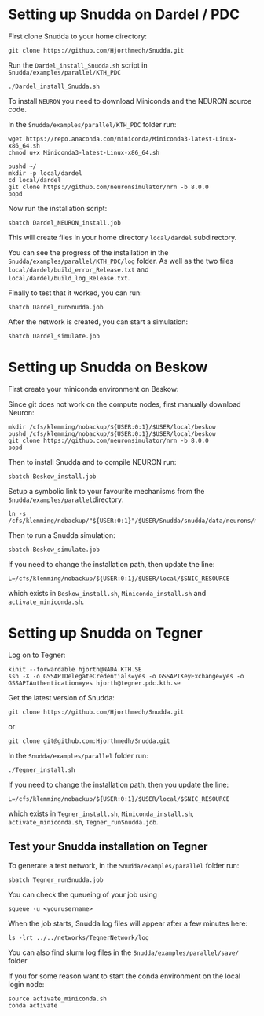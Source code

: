 # Setting up Snudda on Dardel / PDC

First clone Snudda to your home directory:
```
git clone https://github.com/Hjorthmedh/Snudda.git
```

Run the ```Dardel_install_Snudda.sh``` script in ```Snudda/examples/parallel/KTH_PDC```

```
./Dardel_install_Snudda.sh
```

To install ```NEURON``` you need to download Miniconda and the NEURON source code.

In the ```Snudda/examples/parallel/KTH_PDC``` folder run:
```
wget https://repo.anaconda.com/miniconda/Miniconda3-latest-Linux-x86_64.sh
chmod u+x Miniconda3-latest-Linux-x86_64.sh
```

```
pushd ~/
mkdir -p local/dardel
cd local/dardel
git clone https://github.com/neuronsimulator/nrn -b 8.0.0
popd
```

Now run the installation script:

```
sbatch Dardel_NEURON_install.job
```

This will create files in your home directory ```local/dardel``` subdirectory. 

You can see the progress of the installation in the ```Snudda/examples/parallel/KTH_PDC/log``` folder. As well as the two files ```local/dardel/build_error_Release.txt``` and ```local/dardel/build_log_Release.txt```.

Finally to test that it worked, you can run:

```
sbatch Dardel_runSnudda.job
```

After the network is created, you can start a simulation:

```
sbatch Dardel_simulate.job
```


# Setting up Snudda on Beskow

First create your miniconda environment on Beskow:

Since git does not work on the compute nodes, first manually download Neuron:

```
mkdir /cfs/klemming/nobackup/${USER:0:1}/$USER/local/beskow
pushd /cfs/klemming/nobackup/${USER:0:1}/$USER/local/beskow
git clone https://github.com/neuronsimulator/nrn -b 8.0.0
popd
```

Then to install Snudda and to compile NEURON run:

```
sbatch Beskow_install.job
```

Setup a symbolic link to your favourite mechanisms from the ```Snudda/examples/parallel```directory:

```
ln -s /cfs/klemming/nobackup/"${USER:0:1}"/$USER/Snudda/snudda/data/neurons/mechanisms
```

Then to run a Snudda simulation:

```
sbatch Beskow_simulate.job
```

If you need to change the installation path, then update the line: 
```
L=/cfs/klemming/nobackup/${USER:0:1}/$USER/local/$SNIC_RESOURCE
```
which exists in ```Beskow_install.sh```, ```Miniconda_install.sh``` and ```activate_miniconda.sh```.


# Setting up Snudda on Tegner

Log on to Tegner:
```
kinit --forwardable hjorth@NADA.KTH.SE
ssh -X -o GSSAPIDelegateCredentials=yes -o GSSAPIKeyExchange=yes -o GSSAPIAuthentication=yes hjorth@tegner.pdc.kth.se
```

Get the latest version of Snudda:
```
git clone https://github.com/Hjorthmedh/Snudda.git
```

or

```
git clone git@github.com:Hjorthmedh/Snudda.git
```

In the ```Snudda/examples/parallel``` folder run:
```
./Tegner_install.sh
```

If you need to change the installation path, then you update the line: 
```
L=/cfs/klemming/nobackup/${USER:0:1}/$USER/local/$SNIC_RESOURCE
```
which exists in ```Tegner_install.sh```, ```Miniconda_install.sh```, ```activate_miniconda.sh```, ```Tegner_runSnudda.job```.

## Test your Snudda installation on Tegner

To generate a test network, in the ```Snudda/examples/parallel``` folder run:

```
sbatch Tegner_runSnudda.job
```

You can check the queueing of your job using 

```squeue -u <yourusername>```

When the job starts, Snudda log files will appear after a few minutes here:

```ls -lrt ../../networks/TegnerNetwork/log```

You can also find slurm log files in the ```Snudda/examples/parallel/save/``` folder


If you for some reason want to start the conda environment on the local login node:
```
source activate_miniconda.sh
conda activate
```
